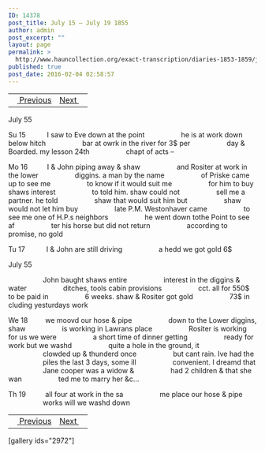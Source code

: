 ```yaml
---
ID: 14378
post_title: July 15 – July 19 1855
author: admin
post_excerpt: ""
layout: page
permalink: >
  http://www.hauncollection.org/exact-transcription/diaries-1853-1859/july-15-july-19-1855/
published: true
post_date: 2016-02-04 02:58:57
---
```

<table style="width: 100%;" align="center">
<tbody>
<tr>
<td><a href="http://www.hauncollection.org/version-2/diaries-1853-1859/july-12-july-15-1855/"><img src="https://lh3.googleusercontent.com/-EFJpxxNiPNw/VqgtWBCZrMI/AAAAAAAAAFU/WfY4lPFWWkg/s800-Ic42/Soeb-Plain-Arrows-8-10px.png" alt="" width="10" height="10" /> Previous</a></td>
<td style="text-align: right;"><a href="http://www.hauncollection.org/version-2/diaries-1853-1859/july-19-july-22-1855/">Next <img src="https://lh3.googleusercontent.com/-67k0cYlpXHw/VqgtWKz1MXI/AAAAAAAAAFU/k9PW_Piyurk/s800-Ic42/Soeb-Plain-Arrows-5-10px.png" alt="" width="10" height="10" /></a></td>
</tr>
</tbody>
</table>
July 55

Su 15           I saw to Eve down at the point
<span style="margin-left: 70px;">he is at work down below hitch
<span style="margin-left: 70px;">bar at owrk in the river for 3$ per
<span style="margin-left: 70px;">day &amp; Boarded. my lesson 24th
<span style="margin-left: 70px;">chapt of acts –</span></span></span></span>

Mo 16          I &amp; John piping away &amp; shaw
<span style="margin-left: 70px;">and Rositer at work in the lower
<span style="margin-left: 70px;">diggins. a man by the name
<span style="margin-left: 70px;">of Priske came up to see me
<span style="margin-left: 70px;">to know if it would suit me
<span style="margin-left: 70px;">for him to buy shaws interest
<span style="margin-left: 70px;">to told him. shaw could not
<span style="margin-left: 70px;">sell me a partner. he told
<span style="margin-left: 70px;">shaw that would suit him but
<span style="margin-left: 70px;">shaw would not let him buy
<span style="margin-left: 70px;">late P.M. Westonhaver came
<span style="margin-left: 70px;">to see me one of H.P.s neighbors
<span style="margin-left: 70px;">he went down tothe Point to see af
<span style="margin-left: 70px;">ter his horse but did not return
<span style="margin-left: 70px;">according to promise, no gold</span></span></span></span></span></span></span></span></span></span></span></span></span></span>

Tu 17           I &amp; John are still driving
<span style="margin-left: 70px;">a hedd we got gold 6$</span>

July 55

<span style="margin-left: 70px;">John baught shaws entire
<span style="margin-left: 70px;">interest in the diggins &amp; water
<span style="margin-left: 70px;">ditches, tools cabin provisions
<span style="margin-left: 70px;">cct. all for 550$ to be paid in
<span style="margin-left: 70px;">6 weeks. shaw &amp; Rositer got gold
<span style="margin-left: 70px;">73$ in cluding yesturdays work</span></span></span></span></span></span>

We 18         we moovd our hose &amp; pipe
<span style="margin-left: 70px;">down to the Lower diggins, shaw
<span style="margin-left: 70px;">is working in Lawrans place
<span style="margin-left: 70px;">Rositer is working for us we were
<span style="margin-left: 70px;">a short time of dinner getting
<span style="margin-left: 70px;">ready for work but we washd
<span style="margin-left: 70px;">quite a hole in the ground, it
<span style="margin-left: 70px;">clowded up &amp; thunderd once
<span style="margin-left: 70px;">but cant rain. Ive had the
<span style="margin-left: 70px;">piles the last 3 days, some ill
<span style="margin-left: 70px;">convenient. I dreamd that
<span style="margin-left: 70px;">Jane cooper was a widow &amp;
<span style="margin-left: 70px;">had 2 children &amp; that she wan
<span style="margin-left: 70px;">ted me to marry her &amp;c…</span></span></span></span></span></span></span></span></span></span></span></span></span>

Th 19          all four at work in the sa
<span style="margin-left: 70px;">me place our hose &amp; pipe
<span style="margin-left: 70px;">works will we washd down</span></span>
<table style="width: 100%;" align="center">
<tbody>
<tr>
<td><a href="http://www.hauncollection.org/version-2/diaries-1853-1859/july-12-july-15-1855/"><img src="https://lh3.googleusercontent.com/-EFJpxxNiPNw/VqgtWBCZrMI/AAAAAAAAAFU/WfY4lPFWWkg/s800-Ic42/Soeb-Plain-Arrows-8-10px.png" alt="" width="10" height="10" /> Previous</a></td>
<td style="text-align: right;"><a href="http://www.hauncollection.org/version-2/diaries-1853-1859/july-19-july-22-1855/">Next <img src="https://lh3.googleusercontent.com/-67k0cYlpXHw/VqgtWKz1MXI/AAAAAAAAAFU/k9PW_Piyurk/s800-Ic42/Soeb-Plain-Arrows-5-10px.png" alt="" width="10" height="10" /></a></td>
</tr>
</tbody>
</table>
[gallery ids="2972"]